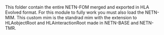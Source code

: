 This folder contain the entire NETN-FOM merged and exported in HLA Evolved format.
For this module to fully work you must also load the NETN-MIM. 
This custom mim is the standrad mim with the extension to HLAobjectRoot and HLAinteractionRoot made in NETN-BASE and NETN-TMR. 
